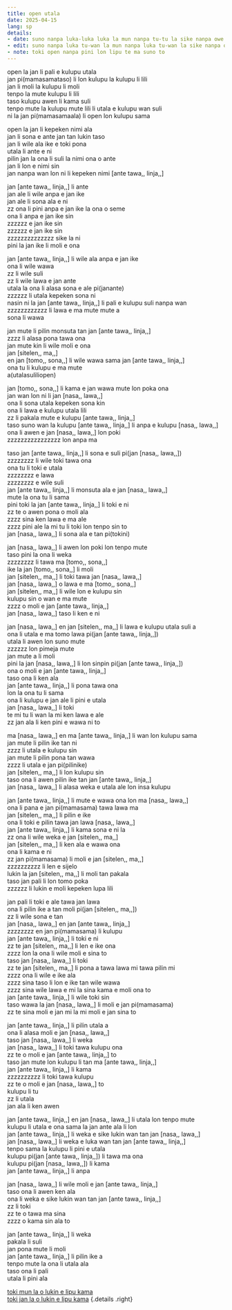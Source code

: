 ```yaml
---
title: open utala
date: 2025-04-15
lang: sp
details:
- date: suno nanpa luka-luka luka la mun nanpa tu-tu la sike nanpa owe mute2 wan  
- edit: suno nanpa luka tu-wan la mun nanpa luka tu-wan la sike nanpa owe mute2 wan  
- note: toki open nanpa pini lon lipu te ma suno to
---
```


open la jan li pali e kulupu utala  
jan pi(mamasamataso) li lon kulupu la kulupu li lili  
jan li moli la kulupu li moli  
tenpo la mute kulupu li lili  
taso kulupu awen li kama suli  
tenpo mute la kulupu mute lili li utala e kulupu wan suli  
ni la jan pi(mamasamaala) li open lon kulupu sama  

open la jan li kepeken nimi ala  
jan li sona e ante jan tan lukin taso  
jan li wile ala ike e toki pona  
utala li ante e ni  
pilin jan la ona li suli la nimi ona o ante  
jan li lon e nimi sin  
jan nanpa wan lon ni li kepeken nimi [ante tawa,, linja,,]  

jan [ante tawa,, linja,,] li ante  
jan ale li wile anpa e jan ike  
jan ale li sona ala e ni  
zz ona li pini anpa e jan ike la ona o seme  
ona li anpa e jan ike sin  
zzzzzz e jan ike sin  
zzzzzz e jan ike sin  
zzzzzzzzzzzzzz sike la ni  
pini la jan ike li moli e ona  

jan [ante tawa,, linja,,] li wile ala anpa e jan ike  
ona li wile wawa  
zz li wile suli  
zz li wile lawa e jan ante  
utala la ona li alasa sona e ale pi(janante)  
zzzzzz li utala kepeken sona ni  
nasin ni la jan [ante tawa,, linja,,] li pali e kulupu suli nanpa wan  
zzzzzzzzzzzz li lawa e ma mute mute a  
sona li wawa  

jan mute li pilin monsuta tan jan [ante tawa,, linja,,]  
zzzz li alasa pona tawa ona  
jan mute kin li wile moli e ona  
jan [sitelen,, ma,,]  
en jan [tomo,, sona,,] li wile wawa sama jan [ante tawa,, linja,,]  
ona tu li kulupu e ma mute  
a(utalasuliliopen)  

jan [tomo,, sona,,] li kama e jan wawa mute lon poka ona  
jan wan lon ni li jan [nasa,, lawa,,]  
ona li sona utala kepeken sona kin  
ona li lawa e kulupu utala lili  
zz li pakala mute e kulupu [ante tawa,, linja,,]  
taso suno wan la kulupu [ante tawa,, linja,,] li anpa e kulupu [nasa,, lawa,,]  
ona li awen e jan [nasa,, lawa,,] lon poki  
zzzzzzzzzzzzzzzz lon anpa ma  

taso jan [ante tawa,, linja,,] li sona e suli pi(jan [nasa,, lawa,,])  
zzzzzzzz li wile toki tawa ona  
ona tu li toki e utala  
zzzzzzzz e lawa  
zzzzzzzz e wile suli  
jan [ante tawa,, linja,,] li monsuta ala e jan [nasa,, lawa,,]  
mute la ona tu li sama  
pini toki la jan [ante tawa,, linja,,] li toki e ni  
zz te o awen pona o moli ala  
zzzz sina ken lawa e ma ale  
zzzz pini ale la mi tu li toki lon tenpo sin to  
jan [nasa,, lawa,,] li sona ala e tan pi(tokini)  

jan [nasa,, lawa,,] li awen lon poki lon tenpo mute  
taso pini la ona li weka  
zzzzzzzz li tawa ma [tomo,, sona,,]  
ike la jan [tomo,, sona,,] li moli  
jan [sitelen,, ma,,] li toki tawa jan [nasa,, lawa,,]  
jan [nasa,, lawa,,] o lawa e ma [tomo,, sona,,]  
jan [sitelen,, ma,,] li wile lon e kulupu sin  
kulupu sin o wan e ma mute  
zzzz o moli e jan [ante tawa,, linja,,]  
jan [nasa,, lawa,,] taso li ken e ni  

jan [nasa,, lawa,,] en jan [sitelen,, ma,,] li lawa e kulupu utala suli a  
ona li utala e ma tomo lawa pi(jan [ante tawa,, linja,,])  
utala li awen lon suno mute  
zzzzzz lon pimeja mute  
jan mute a li moli  
pini la jan [nasa,, lawa,,] li lon sinpin pi(jan [ante tawa,, linja,,])  
ona o moli e jan [ante tawa,, linja,,]  
taso ona li ken ala  
jan [ante tawa,, linja,,] li pona tawa ona  
lon la ona tu li sama  
ona li kulupu e jan ale li pini e utala  
jan [nasa,, lawa,,] li toki  
te mi tu li wan la mi ken lawa e ale  
zz jan ala li ken pini e wawa ni to  

ma [nasa,, lawa,,] en ma [ante tawa,, linja,,] li wan lon kulupu sama  
jan mute li pilin ike tan ni  
zzzz li utala e kulupu sin  
jan mute li pilin pona tan wawa  
zzzz li utala e jan pi(pilinike)  
jan [sitelen,, ma,,] li lon kulupu sin  
taso ona li awen pilin ike tan jan [ante tawa,, linja,,]  
jan [nasa,, lawa,,] li alasa weka e utala ale lon insa kulupu  

jan [ante tawa,, linja,,] li mute e wawa ona lon ma [nasa,, lawa,,]  
ona li pana e jan pi(mamasama) tawa lawa ma  
jan [sitelen,, ma,,] li pilin e ike  
ona li toki e pilin tawa jan lawa [nasa,, lawa,,]  
jan [ante tawa,, linja,,] li kama sona e ni la  
zz ona li wile weka e jan [sitelen,, ma,,]  
jan [sitelen,, ma,,] li ken ala e wawa ona  
ona li kama e ni  
zz jan pi(mamasama) li moli e jan [sitelen,, ma,,]  
zzzzzzzzzz li len e sijelo  
lukin la jan [sitelen,, ma,,] li moli tan pakala  
taso jan pali li lon tomo poka  
zzzzzz li lukin e moli kepeken lupa lili  

jan pali li toki e ale tawa jan lawa  
ona li pilin ike a tan moli pi(jan [sitelen,, ma,,])  
zz li wile sona e tan  
jan [nasa,, lawa,,] en jan [ante tawa,, linja,,]  
zzzzzzzz en jan pi(mamasama) li kulupu  
jan [ante tawa,, linja,,] li toki e ni  
zz te jan [sitelen,, ma,,] li len e ike ona  
zzzz lon la ona li wile moli e sina to  
taso jan [nasa,, lawa,,] li toki  
zz te jan [sitelen,, ma,,] li pona a tawa lawa mi tawa pilin mi  
zzzz ona li wile e ike ala  
zzzz sina taso li lon e ike tan wile wawa  
zzzz sina wile lawa e mi la sina kama e moli ona to  
jan [ante tawa,, linja,,] li wile toki sin  
taso wawa la jan [nasa,, lawa,,] li moli e jan pi(mamasama)  
zz te sina moli e jan mi la mi moli e jan sina to  

jan [ante tawa,, linja,,] li pilin utala a  
ona li alasa moli e jan [nasa,, lawa,,]  
taso jan [nasa,, lawa,,] li weka  
jan [nasa,, lawa,,] li toki tawa kulupu ona  
zz te o moli e jan [ante tawa,, linja,,] to  
taso jan mute lon kulupu li tan ma [ante tawa,, linja,,]  
jan [ante tawa,, linja,,] li kama  
zzzzzzzzzz li toki tawa kulupu  
zz te o moli e jan [nasa,, lawa,,] to  
kulupu li tu  
zz li utala  
jan ala li ken awen  

jan [ante tawa,, linja,,] en jan [nasa,, lawa,,] li utala lon tenpo mute  
kulupu li utala e ona sama la jan ante ala li lon  
jan [ante tawa,, linja,,] li weka e sike lukin wan tan jan [nasa,, lawa,,]  
jan [nasa,, lawa,,] li weka e luka wan tan jan [ante tawa,, linja,,]  
tenpo sama la kulupu li pini e utala  
kulupu pi(jan [ante tawa,, linja,,]) li tawa ma ona  
kulupu pi(jan [nasa,, lawa,,]) li kama  
jan [ante tawa,, linja,,] li anpa  

jan [nasa,, lawa,,] li wile moli e jan [ante tawa,, linja,,]  
taso ona li awen ken ala  
ona li weka e sike lukin wan tan jan [ante tawa,, linja,,]  
zz li toki  
zz te o tawa ma sina  
zzzz o kama sin ala to  

jan [ante tawa,, linja,,] li weka  
pakala li suli  
jan pona mute li moli  
jan [ante tawa,, linja,,] li pilin ike a  
tenpo mute la ona li utala ala  
taso ona li pali  
utala li pini ala  

[toki mun la o lukin e lipu kama](../jan-suno)  
[toki jan la o lukin e lipu kama](../olin-mama)
{.details .right}

